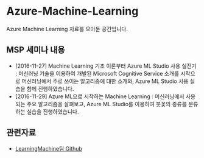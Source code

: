 # Azure-Machine-Learning
Azure Machine Learning 자료를 모아둔 공간입니다.

## MSP 세미나 내용
* [2016-11-27] Machine Learning 기초 이론부터 Azure ML Studio 사용 실전기 : 머신러닝 기술을 이용하여 개발된 Microsoft Cognitive Service 소개를 시작으로 머신러닝에서 주로 쓰이는 알고리즘에 대한 소개와, Azure ML Studio 사용 실습을 함께 진행하였습니다. 
* [2016-11-29] Azure ML으로 시작하는 Machine Learning : 머신러닝에서 사용되는 주요 알고리즘을 살펴보고, Azure ML Studio를 이용하여 붓꽃의 종류를 분류하는 실습을 진행하였습니다.

## 관련자료 
* [LearningMachine팀 Github](https://github.com/wwiiiii/MSPseminar_LearningMachine)

